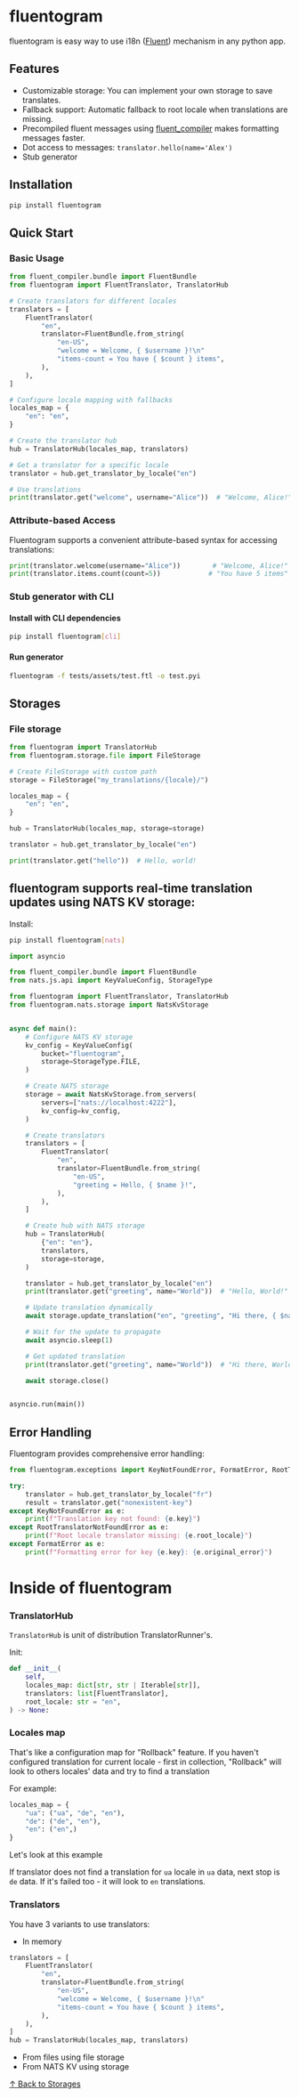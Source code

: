 # fluentogram

fluentogram is easy way to use i18n (<a href='https://projectfluent.org/'>Fluent</a>) mechanism in any python app.

## Features

- Customizable storage: You can implement your own storage to save translates.
- Fallback support: Automatic fallback to root locale when translations are missing.
- Precompiled fluent messages using <a href='https://github.com/django-ftl/fluent-compiler'>fluent_compiler</a> makes formatting messages faster.
- Dot access to messages: `translator.hello(name='Alex')`
- Stub generator

## Installation

```bash
pip install fluentogram
```

## Quick Start

### Basic Usage

```python
from fluent_compiler.bundle import FluentBundle
from fluentogram import FluentTranslator, TranslatorHub

# Create translators for different locales
translators = [
    FluentTranslator(
        "en",
        translator=FluentBundle.from_string(
            "en-US",
            "welcome = Welcome, { $username }!\n"
            "items-count = You have { $count } items",
        ),
    ),
]

# Configure locale mapping with fallbacks
locales_map = {
    "en": "en",
}

# Create the translator hub
hub = TranslatorHub(locales_map, translators)

# Get a translator for a specific locale
translator = hub.get_translator_by_locale("en")

# Use translations
print(translator.get("welcome", username="Alice"))  # "Welcome, Alice!"
```

### Attribute-based Access

Fluentogram supports a convenient attribute-based syntax for accessing translations:

```python
print(translator.welcome(username="Alice"))        # "Welcome, Alice!"
print(translator.items.count(count=5))            # "You have 5 items"
```

### Stub generator with CLI

#### Install with CLI dependencies

```sh
pip install fluentogram[cli]
```

#### Run generator

```sh
fluentogram -f tests/assets/test.ftl -o test.pyi
```

## Storages

### File storage

```python
from fluentogram import TranslatorHub
from fluentogram.storage.file import FileStorage

# Create FileStorage with custom path
storage = FileStorage("my_translations/{locale}/")

locales_map = {
    "en": "en",
}

hub = TranslatorHub(locales_map, storage=storage)

translator = hub.get_translator_by_locale("en")

print(translator.get("hello"))  # Hello, world!
```

## fluentogram supports real-time translation updates using NATS KV storage:

Install:

```sh
pip install fluentogram[nats]
```

```python
import asyncio

from fluent_compiler.bundle import FluentBundle
from nats.js.api import KeyValueConfig, StorageType

from fluentogram import FluentTranslator, TranslatorHub
from fluentogram.nats.storage import NatsKvStorage


async def main():
    # Configure NATS KV storage
    kv_config = KeyValueConfig(
        bucket="fluentogram",
        storage=StorageType.FILE,
    )

    # Create NATS storage
    storage = await NatsKvStorage.from_servers(
        servers=["nats://localhost:4222"],
        kv_config=kv_config,
    )

    # Create translators
    translators = [
        FluentTranslator(
            "en",
            translator=FluentBundle.from_string(
                "en-US",
                "greeting = Hello, { $name }!",
            ),
        ),
    ]

    # Create hub with NATS storage
    hub = TranslatorHub(
        {"en": "en"},
        translators,
        storage=storage,
    )

    translator = hub.get_translator_by_locale("en")
    print(translator.get("greeting", name="World"))  # "Hello, World!"

    # Update translation dynamically
    await storage.update_translation("en", "greeting", "Hi there, { $name }!")

    # Wait for the update to propagate
    await asyncio.sleep(1)

    # Get updated translation
    print(translator.get("greeting", name="World"))  # "Hi there, World!"

    await storage.close()


asyncio.run(main())
```

## Error Handling

Fluentogram provides comprehensive error handling:

```python
from fluentogram.exceptions import KeyNotFoundError, FormatError, RootTranslatorNotFoundError

try:
    translator = hub.get_translator_by_locale("fr")
    result = translator.get("nonexistent-key")
except KeyNotFoundError as e:
    print(f"Translation key not found: {e.key}")
except RootTranslatorNotFoundError as e:
    print(f"Root locale translator missing: {e.root_locale}")
except FormatError as e:
    print(f"Formatting error for key {e.key}: {e.original_error}")
```

# Inside of fluentogram

### TranslatorHub

`TranslatorHub` is unit of distribution TranslatorRunner's.

Init:

```python
def __init__(
    self,
    locales_map: dict[str, str | Iterable[str]],
    translators: list[FluentTranslator],
    root_locale: str = "en",
) -> None:
```

### Locales map 

That's like a configuration map for "Rollback" feature. If you haven't configured translation for current locale - first in collection, "Rollback" will look to others locales' data and try to find a translation

For example:

```python
locales_map = {
    "ua": ("ua", "de", "en"),
    "de": ("de", "en"),
    "en": ("en",)
}
```

Let's look at this example

If translator does not find a translation for `ua` locale in `ua` data, next stop is `de` data. If it's failed too - it will look to `en` translations.

### Translators

You have 3 variants to use translators:

- In memory

```python
translators = [
    FluentTranslator(
        "en",
        translator=FluentBundle.from_string(
            "en-US",
            "welcome = Welcome, { $username }!\n"
            "items-count = You have { $count } items",
        ),
    ),
]
hub = TranslatorHub(locales_map, translators)
```

- From files using file storage
- From NATS KV using storage

[↑ Back to Storages](#storages)

